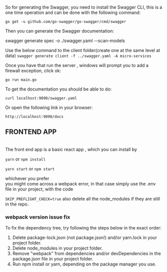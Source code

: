 
So for generating the Swagger, you need to install the Swagger CLI, this is a one time operation and can be done with the following command:

`go get -u github.com/go-swagger/go-swagger/cmd/swagger ` 

Then you can generate the Swagger documentation:

swagger generate spec -o ./swagger.yaml --scan-models

Use the below command to the client folder(create one at the same level at data)
`swagger generate client -f ../swagger.yaml -A micro-services`

Once you have that run the server , windows will prompt you to add a firewall exception, click ok:

`go run main.go`

To get the documentation you should be able to do:

`curl localhost:9090/swagger.yaml`

Or open the following link in your browser:

`http://localhost:9090/docs`

## FRONTEND APP
<br> The front end app is a basic react app , which you can install by

`yarn` or
`npm install`

`yarn start` or
`npm start`

whichever you prefer<br>
you might come across a webpack error, in that case simply use the .env file in your project, with the code<br>

`SKIP_PREFLIGHT_CHECK=true`
 also delete all the node_modules if they are still in the repo.

 ### webpack version issue fix

 To fix the dependency tree, try following the steps below in the exact order:

  1. Delete package-lock.json (not package.json!) and/or yarn.lock in your project folder.
  2. Delete node_modules in your project folder.
  3. Remove "webpack" from dependencies and/or devDependencies in the package.json file in your project folder.
  4. Run npm install or yarn, depending on the package manager you use.
